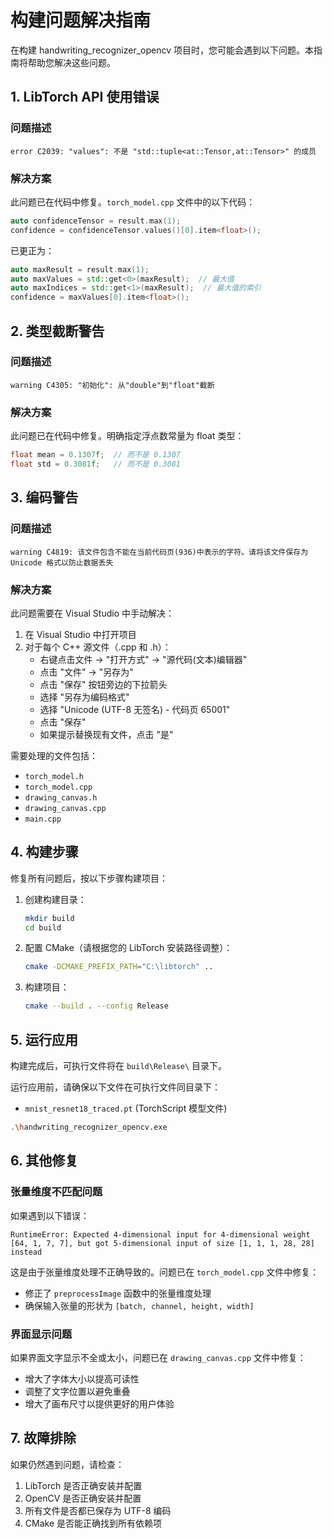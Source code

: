 # 构建问题解决指南

在构建 handwriting_recognizer_opencv 项目时，您可能会遇到以下问题。本指南将帮助您解决这些问题。

## 1. LibTorch API 使用错误

### 问题描述
```
error C2039: "values": 不是 "std::tuple<at::Tensor,at::Tensor>" 的成员
```

### 解决方案
此问题已在代码中修复。`torch_model.cpp` 文件中的以下代码：

```cpp
auto confidenceTensor = result.max(1);
confidence = confidenceTensor.values()[0].item<float>();
```

已更正为：

```cpp
auto maxResult = result.max(1);
auto maxValues = std::get<0>(maxResult);  // 最大值
auto maxIndices = std::get<1>(maxResult);  // 最大值的索引
confidence = maxValues[0].item<float>();
```

## 2. 类型截断警告

### 问题描述
```
warning C4305: "初始化": 从"double"到"float"截断
```

### 解决方案
此问题已在代码中修复。明确指定浮点数常量为 float 类型：

```cpp
float mean = 0.1307f;  // 而不是 0.1307
float std = 0.3081f;   // 而不是 0.3081
```

## 3. 编码警告

### 问题描述
```
warning C4819: 该文件包含不能在当前代码页(936)中表示的字符。请将该文件保存为 Unicode 格式以防止数据丢失
```

### 解决方案
此问题需要在 Visual Studio 中手动解决：

1. 在 Visual Studio 中打开项目
2. 对于每个 C++ 源文件（.cpp 和 .h）：
   - 右键点击文件 -> "打开方式" -> "源代码(文本)编辑器"
   - 点击 "文件" -> "另存为"
   - 点击 "保存" 按钮旁边的下拉箭头
   - 选择 "另存为编码格式"
   - 选择 "Unicode (UTF-8 无签名) - 代码页 65001"
   - 点击 "保存"
   - 如果提示替换现有文件，点击 "是"

需要处理的文件包括：
- `torch_model.h`
- `torch_model.cpp`
- `drawing_canvas.h`
- `drawing_canvas.cpp`
- `main.cpp`

## 4. 构建步骤

修复所有问题后，按以下步骤构建项目：

1. 创建构建目录：
   ```bash
   mkdir build
   cd build
   ```

2. 配置 CMake（请根据您的 LibTorch 安装路径调整）：
   ```bash
   cmake -DCMAKE_PREFIX_PATH="C:\libtorch" ..
   ```

3. 构建项目：
   ```bash
   cmake --build . --config Release
   ```

## 5. 运行应用

构建完成后，可执行文件将在 `build\Release\` 目录下。

运行应用前，请确保以下文件在可执行文件同目录下：
- `mnist_resnet18_traced.pt` (TorchScript 模型文件)

```bash
.\handwriting_recognizer_opencv.exe
```

## 6. 其他修复

### 张量维度不匹配问题

如果遇到以下错误：
```
RuntimeError: Expected 4-dimensional input for 4-dimensional weight [64, 1, 7, 7], but got 5-dimensional input of size [1, 1, 1, 28, 28] instead
```

这是由于张量维度处理不正确导致的。问题已在 `torch_model.cpp` 文件中修复：
- 修正了 `preprocessImage` 函数中的张量维度处理
- 确保输入张量的形状为 `[batch, channel, height, width]`

### 界面显示问题

如果界面文字显示不全或太小，问题已在 `drawing_canvas.cpp` 文件中修复：
- 增大了字体大小以提高可读性
- 调整了文字位置以避免重叠
- 增大了画布尺寸以提供更好的用户体验

## 7. 故障排除

如果仍然遇到问题，请检查：

1. LibTorch 是否正确安装并配置
2. OpenCV 是否正确安装并配置
3. 所有文件是否都已保存为 UTF-8 编码
4. CMake 是否能正确找到所有依赖项